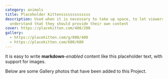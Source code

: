 ```yaml
---
category: animals
title: Placeholder Kittensssssssssssss
description: Used when it is necessary to take up space, to let viewers
  understand that they should provide their own content
cover: https://placekitten.com/400/200
gallery:
  - https://placekitten.com/g/800/400
  - https://placekitten.com/600/600
---
```


It is easy to write **markdown**-*enabled* content like this placeholder text, with support for images.

Below are some Gallery photos that have been added to this Project.
